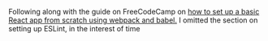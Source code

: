 Following along with the guide on FreeCodeCamp on 
[how to set up a basic React app from scratch using webpack and babel.](https://medium.com/free-code-camp/how-to-set-up-deploy-your-react-app-from-scratch-using-webpack-and-babel-a669891033d4)
I omitted the section on setting up ESLint, in the interest of time